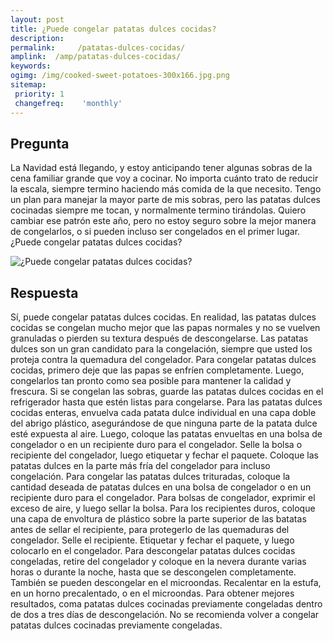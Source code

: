 ```yaml
---
layout: post
title: ¿Puede congelar patatas dulces cocidas?  
description: 
permalink:     /patatas-dulces-cocidas/
amplink:  /amp/patatas-dulces-cocidas/
keywords: 
ogimg: /img/cooked-sweet-potatoes-300x166.jpg.png
sitemap:
 priority: 1
 changefreq:    'monthly'
---
```




## Pregunta

La Navidad está llegando, y estoy anticipando tener algunas sobras de la cena familiar grande que voy a cocinar. No importa cuánto trato de reducir la escala, siempre termino haciendo más comida de la que necesito. Tengo un plan para manejar la mayor parte de mis sobras, pero las patatas dulces cocinadas siempre me tocan, y normalmente termino tirándolas. Quiero cambiar ese patrón este año, pero no estoy seguro sobre la mejor manera de congelarlos, o si pueden incluso ser congelados en el primer lugar. ¿Puede congelar patatas dulces cocidas?


![¿Puede congelar patatas dulces cocidas?](https://sepuedecongelar.com/img/cooked-sweet-potatoes-300x166.jpg "¿Puede congelar patatas dulces cocidas?" )


## Respuesta

Sí, puede congelar patatas dulces cocidas. En realidad, las patatas dulces cocidas se congelan mucho mejor que las papas normales y no se vuelven granuladas o pierden su textura después de descongelarse. Las patatas dulces son un gran candidato para la congelación, siempre que usted los proteja contra la quemadura del congelador.
Para congelar patatas dulces cocidas, primero deje que las papas se enfríen completamente. Luego, congelarlos tan pronto como sea posible para mantener la calidad y frescura. Si se congelan las sobras, guarde las patatas dulces cocidas en el refrigerador hasta que estén listas para congelarse.
Para las patatas dulces cocidas enteras, envuelva cada patata dulce individual en una capa doble del abrigo plástico, asegurándose de que ninguna parte de la patata dulce esté expuesta al aire. Luego, coloque las patatas envueltas en una bolsa de congelador o en un recipiente duro para el congelador. Selle la bolsa o recipiente del congelador, luego etiquetar y fechar el paquete. Coloque las patatas dulces en la parte más fría del congelador para incluso congelación.
Para congelar las patatas dulces trituradas, coloque la cantidad deseada de patatas dulces en una bolsa de congelador o en un recipiente duro para el congelador. Para bolsas de congelador, exprimir el exceso de aire, y luego sellar la bolsa. Para los recipientes duros, coloque una capa de envoltura de plástico sobre la parte superior de las batatas antes de sellar el recipiente, para protegerlo de las quemaduras del congelador. Selle el recipiente. Etiquetar y fechar el paquete, y luego colocarlo en el congelador.
Para descongelar patatas dulces cocidas congeladas, retire del congelador y coloque en la nevera durante varias horas o durante la noche, hasta que se descongelen completamente. También se pueden descongelar en el microondas. Recalentar en la estufa, en un horno precalentado, o en el microondas. Para obtener mejores resultados, coma patatas dulces cocinadas previamente congeladas dentro de dos a tres días de descongelación. No se recomienda volver a congelar patatas dulces cocinadas previamente congeladas.